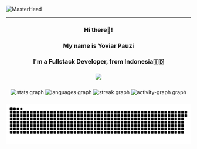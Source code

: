 ![MasterHead](https://user-images.githubusercontent.com/74038190/225813708-98b745f2-7d22-48cf-9150-083f1b00d6c9.gif)
<hr/>
<h3 align="center">Hi there👋!</h3>
<h3 align="center">My name is Yoviar Pauzi</h3>
<h3 align="center">I'm a Fullstack Developer, from Indonesia🇮🇩</h3>

###

<div align="center">
  <img height="170" src="https://i.giphy.com/media/v1.Y2lkPTc5MGI3NjExbnF4MHBlMzB6M3g4a3YzZ2F4M3Iyd201MjV0M2c5c2N5MWhrMGRocCZlcD12MV9pbnRlcm5hbF9naWZfYnlfaWQmY3Q9Zw/111ebonMs90YLu/giphy.gif"  />
</div>

###

<div align="center">
  <img src="https://github-readme-stats.vercel.app/api?username=yoviarpauzi&hide_title=false&hide_rank=false&show_icons=true&include_all_commits=true&count_private=true&disable_animations=false&theme=dracula&locale=en&hide_border=false&order=1" height="150" alt="stats graph"  />
  <img src="https://github-readme-stats.vercel.app/api/top-langs?username=yoviarpauzi&locale=en&hide_title=false&layout=compact&card_width=320&langs_count=5&theme=dracula&hide_border=false&order=2" height="150" alt="languages graph"  />
  <img src="https://streak-stats.demolab.com?user=yoviarpauzi&locale=en&mode=daily&theme=dracula&hide_border=false&border_radius=5&order=3" height="150" alt="streak graph"  />
  <img src="https://github-readme-activity-graph.vercel.app/graph?username=yoviarpauzi&radius=16&theme=react&area=true&order=5" height="300" alt="activity-graph graph"  />
</div>

###

<img src="https://raw.githubusercontent.com/yoviarpauzi/yoviarpauzi/output/snake.svg" alt="Snake animation" />

###
